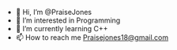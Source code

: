 - 👋 Hi, I’m @PraiseJones
- 👀 I’m interested in Programming
- 🌱 I’m currently learning C++
- 📫 How to reach me Praisejones18@gmail.com

<!---
PraiseJones/PraiseJones is a ✨ special ✨ repository because its `README.md` (this file) appears on your GitHub profile.
You can click the Preview link to take a look at your changes.
--->
